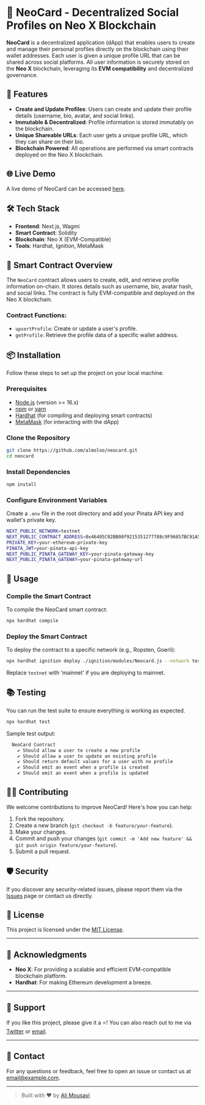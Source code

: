 # 🪪 NeoCard - Decentralized Social Profiles on Neo X Blockchain

**NeoCard** is a decentralized application (dApp) that enables users to create and manage their personal profiles directly on the blockchain using their wallet addresses. Each user is given a unique profile URL that can be shared across social platforms. All user information is securely stored on the **Neo X** blockchain, leveraging its **EVM compatibility** and decentralized governance.

## 🚀 Features

-   **Create and Update Profiles**: Users can create and update their profile details (username, bio, avatar, and social links).
-   **Immutable & Decentralized**: Profile information is stored immutably on the blockchain.
-   **Unique Shareable URLs**: Each user gets a unique profile URL, which they can share on their bio.
-   **Blockchain Powered**: All operations are performed via smart contracts deployed on the Neo X blockchain.

## 🌐 Live Demo

A live demo of NeoCard can be accessed [here](https://neocard.placeholder.rest).

## 🛠️ Tech Stack

-   **Frontend**: Next.js, Wagmi
-   **Smart Contract**: Solidity
-   **Blockchain**: Neo X (EVM-Compatible)
-   **Tools**: Hardhat, Ignition, MetaMask

## 📄 Smart Contract Overview

The `NeoCard` contract allows users to create, edit, and retrieve profile information on-chain. It stores details such as username, bio, avatar hash, and social links. The contract is fully EVM-compatible and deployed on the Neo X blockchain.

### Contract Functions:

-   `upsertProfile`: Create or update a user's profile.
-   `getProfile`: Retrieve the profile data of a specific wallet address.

## 📦 Installation

Follow these steps to set up the project on your local machine.

### Prerequisites

-   [Node.js](https://nodejs.org/en/) (version >= 16.x)
-   [npm](https://www.npmjs.com/) or [yarn](https://yarnpkg.com/)
-   [Hardhat](https://hardhat.org/getting-started/) (for compiling and deploying smart contracts)
-   [MetaMask](https://metamask.io/) (for interacting with the dApp)

### Clone the Repository

```bash
git clone https://github.com/almoloo/neocard.git
cd neocard
```

### Install Dependencies

```bash
npm install
```

### Configure Environment Variables

Create a `.env` file in the root directory and add your Pinata API key and wallet's private key.

```bash
NEXT_PUBLIC_NETWORK=testnet
NEXT_PUBLIC_CONTRACT_ADDRESS=0x46405C02BB00f9215351277788c9F96857BC91A5
PRIVATE_KEY=your-ethereum-private-key
PINATA_JWT=your-pinata-api-key
NEXT_PUBLIC_PINATA_GATEWAY_KEY=your-pinata-gateway-key
NEXT_PUBLIC_PINATA_GATEWAY=your-pinata-gateway-url
```

## 🔨 Usage

### Compile the Smart Contract

To compile the NeoCard smart contract:

```bash
npx hardhat compile
```

### Deploy the Smart Contract

To deploy the contract to a specific network (e.g., Ropsten, Goerli):

```bash
npx hardhat ignition deploy ./ignition/modules/Neocard.js --network testnet
```

Replace `testnet` with 'mainnet' if you are deploying to mainnet.

## 📚 Testing

You can run the test suite to ensure everything is working as expected.

```bash
npx hardhat test
```

Sample test output:

```bash
  NeoCard Contract
    ✔ Should allow a user to create a new profile
    ✔ Should allow a user to update an existing profile
    ✔ Should return default values for a user with no profile
    ✔ Should emit an event when a profile is created
    ✔ Should emit an event when a profile is updated
```

## 🧑‍💻 Contributing

We welcome contributions to improve NeoCard! Here's how you can help:

1. Fork the repository.
2. Create a new branch (`git checkout -b feature/your-feature`).
3. Make your changes.
4. Commit and push your changes (`git commit -m 'Add new feature' && git push origin feature/your-feature`).
5. Submit a pull request.

## 🛡️ Security

If you discover any security-related issues, please report them via the [Issues](https://github.com/almoloo/neocard/issues) page or contact us directly.

## 📜 License

This project is licensed under the [MIT License](LICENSE).

---

## 📝 Acknowledgments

-   **Neo X**: For providing a scalable and efficient EVM-compatible blockchain platform.
-   **Hardhat**: For making Ethereum development a breeze.

---

## 🙏 Support

If you like this project, please give it a ⭐️! You can also reach out to me via [Twitter](https://twitter.com/almoloo) or [email](mailto:amousavig@icloud.com).

---

## 💬 Contact

For any questions or feedback, feel free to open an issue or contact us at [email@example.com](mailto:amousavig@icloud.com).

---

> Built with ❤️ by [Ali Mousavi](https://github.com/almoloo)
